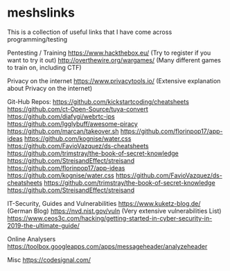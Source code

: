 # meshslinks
This is a collection of useful links that I have come across programming/testing

Pentesting / Training
  https://www.hackthebox.eu/ (Try to register if you want to try it out)
  http://overthewire.org/wargames/ (Many different games to train on, including CTF)

Privacy on the internet
  https://www.privacytools.io/ (Extensive explanation about Privacy on the internet)

Git-Hub Repos:
  https://github.com/kickstartcoding/cheatsheets
  https://github.com/ct-Open-Source/tuya-convert
  https://github.com/diafygi/webrtc-ips
  https://github.com/Igglybuff/awesome-piracy
  https://github.com/marcan/takeover.sh
  https://github.com/florinpop17/app-ideas
  https://github.com/kognise/water.css
  https://github.com/FavioVazquez/ds-cheatsheets
  https://github.com/trimstray/the-book-of-secret-knowledge
  https://github.com/StreisandEffect/streisand
  https://github.com/florinpop17/app-ideas
  https://github.com/kognise/water.css
  https://github.com/FavioVazquez/ds-cheatsheets
  https://github.com/trimstray/the-book-of-secret-knowledge
  https://github.com/StreisandEffect/streisand
  


IT-Security, Guides and Vulnerabilities
  https://www.kuketz-blog.de/ (German Blog)
  https://nvd.nist.gov/vuln (Very extensive vulnerabilities List)
  https://www.ceos3c.com/hacking/getting-started-in-cyber-security-in-2019-the-ultimate-guide/
  
Online Analysers
  https://toolbox.googleapps.com/apps/messageheader/analyzeheader

Misc
  https://codesignal.com/
